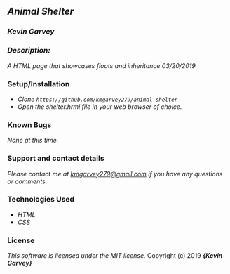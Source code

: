 ## _Animal Shelter_

### _***Kevin Garvey***_

### _Description:_
_A HTML page that showcases floats and inheritance 03/20/2019_

### Setup/Installation
- _Clone ``https://github.com/kmgarvey279/animal-shelter``_
- _Open the shelter.hrml file in your web browser of choice._

### Known Bugs
_None at this time._

### Support and contact details

_Please contact me at kmgarvey279@gmail.com if you have any questions or comments._

### Technologies Used

- _HTML_
- _CSS_

### License

_This software is licensed under the MIT license._
Copyright (c) 2019 **_{Kevin Garvey}_**
